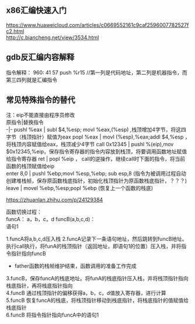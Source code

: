 ## x86汇编快速入门 ##   
https://www.huaweicloud.com/articles/c0669552161c9caf2596007782527fc2.html  
http://c.biancheng.net/view/3534.html  

## gdb反汇编内容解释 ##  

指令解释：
    960:   41 57                   push   %r15
    //第一列是代码地址，第二列是机器指令，而第三四列就是汇编指令  

## 常见特殊指令的替代 ##  

注：eip不能直接由程序员修改  
原指令|替换指令  
-|-
pushl %eax | subl $4,%esp; movl %eax,(%esp)  ,栈顶增加4字节，将这四字节（栈顶指针）赋值为eax
popl %eax | movl (%esp),%eax;addl $4,%esp ，将栈顶内容赋值给eax，栈顶减少4字节
call 0x12345 | pushl %(eip),mov $0x12345,%eip，保存指令寄存器的指令内容放到栈顶，将要调用函数地址赋值给指令寄存器
ret | popl %eip ， call的逆操作，继续call时下面的指令，将当前函数的栈顶赋值给eip    
enter 8,0 | pushl %ebp;movl %esp,%ebp; sub esp,8 (指令为被调用过程自动创建堆栈帧，保存原函数栈底指针，初始化栈顶指针为原函数栈底指针，？？？)    
leave | movel %ebp,%esp;popl %ebp (恢复上一个函数的栈底)


https://zhuanlan.zhihu.com/p/24129384


函数切换过程：  
funcA：
    a，b，c，d
    funcB(a,b,c,d)：  
    语句1
    
1.funcA将a,b,c,d压入栈
2.funcA记录下一条语句地址，然后跳转到funcB地址。 执行call执行，将funA的栈顶指针（返回地址，即语句1的位置）压入栈，并将指令指针指向funcB 
* father函数的栈帧维护结束，函数调用的准备工作完成  

3.funcB，保存funcA的栈底地址。将funA的栈底指针压入栈，并将栈顶指针指向栈底指针，再将栈底指针指向  
4.funcB 通过栈顶指针的偏移获得a，b，c，d值放入寄存器，进行计算  
5.funcB 恢复funcA的栈底，将栈顶指针移动到栈底指针，将栈底指针的值赋值给栈底指针  
6.funcB 将指令指针指向funcA中的语句1
